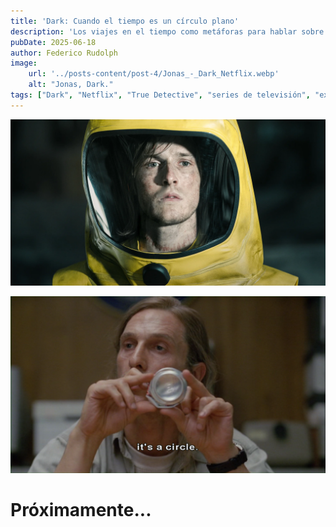 ```yaml
---
title: 'Dark: Cuando el tiempo es un círculo plano'
description: 'Los viajes en el tiempo como metáforas para hablar sobre la angustia existencial.'
pubDate: 2025-06-18
author: Federico Rudolph
image:
    url: '../posts-content/post-4/Jonas_-_Dark_Netflix.webp'
    alt: "Jonas, Dark."
tags: ["Dark", "Netflix", "True Detective", "series de televisión", "existencialismo", "angustia"]
---
```


![Jonas, Dark.](../posts-content/post-4/Jonas_-_Dark_Netflix.webp)

![Rust Cohle, True Detective.](../posts-content/post-4/Rust_-_True_Detective.webp)

# Próximamente...